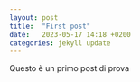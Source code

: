 ```yaml
---
layout: post
title:  "First post"
date:   2023-05-17 14:18 +0200
categories: jekyll update
---
```

Questo è un primo post di prova